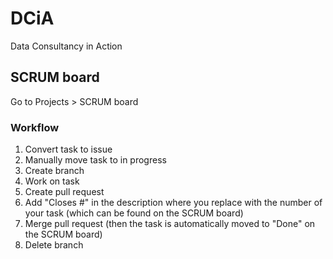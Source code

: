 # DCiA
Data Consultancy in Action

## SCRUM board

Go to Projects > SCRUM board 

### Workflow

1. Convert task to issue
2. Manually move task to in progress
3. Create branch
4. Work on task
5. Create pull request
6. Add "Closes #<task-number>" in the description where you replace <task-number> with the number of your task (which can be found on the SCRUM board)
7. Merge pull request (then the task is automatically moved to "Done" on the SCRUM board)
8. Delete branch
